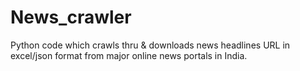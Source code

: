 # News_crawler
Python code which crawls thru &amp; downloads news headlines URL in excel/json format from major online news portals in India.
